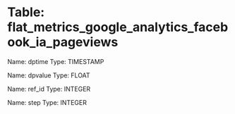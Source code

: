 Table: flat_metrics_google_analytics_facebook_ia_pageviews
==========================================================

Name: dptime
Type: TIMESTAMP

Name: dpvalue
Type: FLOAT

Name: ref_id
Type: INTEGER

Name: step
Type: INTEGER

